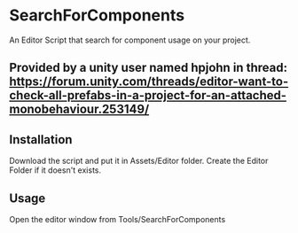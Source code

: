 # SearchForComponents
An Editor Script that search for component usage on your project.

Provided by a unity user named hpjohn in thread: https://forum.unity.com/threads/editor-want-to-check-all-prefabs-in-a-project-for-an-attached-monobehaviour.253149/
---

## Installation
Download the script and put it in Assets/Editor folder. Create the Editor Folder if it doesn't exists.

## Usage
Open the editor window from Tools/SearchForComponents

